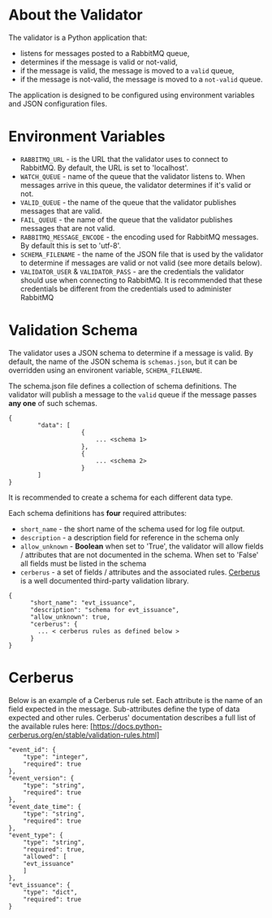 # About the Validator

The validator is a Python application that:
 - listens for messages posted to a RabbitMQ queue,
 - determines if the message is valid or not-valid,
 - if the message is valid, the message is moved to a `valid` queue,
 - if the message is not-valid, the message is moved to a `not-valid` queue.
 
 The application is designed to be configured using environment variables and JSON configuration files.

 # Environment Variables

  - `RABBITMQ_URL` - is the URL that the validator uses to connect to RabbitMQ.  By default, the URL is set to 'localhost'.
  - `WATCH_QUEUE` - name of the queue that the validator listens to. When messages arrive in this queue, the validator determines if it's valid or not.
  - `VALID_QUEUE` - the name of the queue that the validator publishes messages that are valid. 
  - `FAIL_QUEUE` - the name of the queue that the validator publishes messages that are not valid.
  - `RABBITMQ_MESSAGE_ENCODE` - the encoding used for RabbitMQ messages. By default this is set to 'utf-8'.
  - `SCHEMA_FILENAME` - the name of the JSON file that is used by the validator to determine if messages are valid or not valid (see more details below).
  - `VALIDATOR_USER` & `VALIDATOR_PASS` - are the credentials the validator should use when connecting to RabbitMQ.  It is recommended that these credentials be different from the credentials used to administer RabbitMQ


  # Validation Schema

The validator uses a JSON schema to determine if a message is valid.  By default, the name of the JSON schema is `schemas.json`, but it can be overridden using an environent variable, `SCHEMA_FILENAME`.

The schema.json file defines a collection of schema definitions. The validator will publish a message to the `valid` queue if the message passes **any one** of such schemas.

```
{
        "data": [
                    {
                        ... <schema 1> 
                    },
                    {
                        ... <schema 2>
                    }
        ]
}
```

It is recommended to create a schema for each different data type.

Each schema definitions has **four** required attributes:
 - `short_name` - the short name of the schema used for log file output. 
 - `description` - a description field for reference in the schema only
 - `allow_unknown` - **Boolean** when set to 'True', the validator will allow fields / attributes that are not documented in the schema.  When set to 'False' all fields must be listed in the schema
 - `cerberus` - a set of fields / attributes and the associated rules. [Cerberus](https://docs.python-cerberus.org/en/stable/) is a well documented third-party validation library.


```
{
      "short_name": "evt_issuance",
      "description": "schema for evt_issuance",
      "allow_unknown": true,
      "cerberus": {
        ... < cerberus rules as defined below >
      }
}
```

# Cerberus

Below is an example of a Cerberus rule set.  Each attribute is the name of an field expected in the message.  Sub-attributes define the type of data expected and other rules. Cerberus' documentation describes a full list of the available rules here:  [https://docs.python-cerberus.org/en/stable/validation-rules.html]

```
"event_id": {
    "type": "integer",
    "required": true
},
"event_version": {
    "type": "string",
    "required": true
},
"event_date_time": {
    "type": "string",
    "required": true
},
"event_type": {
    "type": "string",
    "required": true,
    "allowed": [
    "evt_issuance"
    ]
},
"evt_issuance": {
    "type": "dict",
    "required": true
}
```


